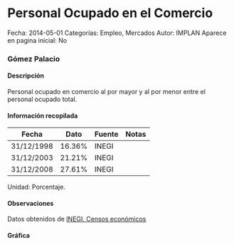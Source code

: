 Personal Ocupado en el Comercio
=====

Fecha: 2014-05-01
Categorías: Empleo, Mercados
Autor: IMPLAN
Aparece en pagina inicial: No

### Gómez Palacio

#### Descripción

Personal ocupado en comercio al por mayor y al por menor entre el personal ocupado total.

<!-- break -->

#### Información recopilada

<table class="table table-hover table-bordered matriz">
  <thead>
    <tr><th>Fecha</th><th>Dato</th><th>Fuente</th><th>Notas</th></tr>
  </thead>
  <tbody>
    <tr><td class="centrado">31/12/1998</td><td class="derecha">16.36%</td><td>INEGI</td><td></td></tr>
    <tr><td class="centrado">31/12/2003</td><td class="derecha">21.21%</td><td>INEGI</td><td></td></tr>
    <tr><td class="centrado">31/12/2008</td><td class="derecha">27.61%</td><td>INEGI</td><td></td></tr>
  </tbody>
</table>

Unidad: Porcentaje.

#### Observaciones

Datos obtenidos de [INEGI. Censos económicos](http://www3.inegi.org.mx/sistemas/saic/)

#### Gráfica

<div id="Morrisauvyehvg" class="grafica"></div>
  <script>
  new Morris.Line({
    element: 'Morrisauvyehvg',
    data: [
      { fecha: '1998-12-31', dato: 16.3600 },
      { fecha: '2003-12-31', dato: 21.2100 },
      { fecha: '2008-12-31', dato: 27.6120 }
    ],
    xkey: 'fecha',
    ykeys: ['dato'],
    labels: ['Dato'],
    lineColors: ['#FF5B02'],
    xLabelFormat: function(d) {
      return d.getDate()+'/'+(d.getMonth()+1)+'/'+d.getFullYear();
    },
    dateFormat: function (ts) {
      var d = new Date(ts);
      return d.getDate() + '/' + (d.getMonth() + 1) + '/' + d.getFullYear();
    }
  });
  </script>
